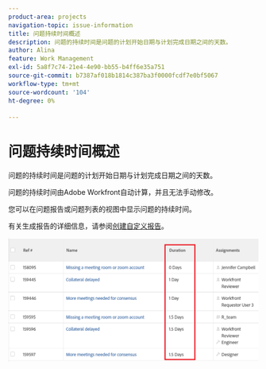 ```yaml
---
product-area: projects
navigation-topic: issue-information
title: 问题持续时间概述
description: 问题的持续时间是问题的计划开始日期与计划完成日期之间的天数。
author: Alina
feature: Work Management
exl-id: 5a8f7c74-21e4-4e90-bb55-b4ff6e35a751
source-git-commit: b7387af018b1814c387ba3f0000fcdf7e0bf5067
workflow-type: tm+mt
source-wordcount: '104'
ht-degree: 0%

---
```


# 问题持续时间概述

问题的持续时间是问题的计划开始日期与计划完成日期之间的天数。

问题的持续时间由Adobe Workfront自动计算，并且无法手动修改。

您可以在问题报告或问题列表的视图中显示问题的持续时间。

有关生成报告的详细信息，请参阅[创建自定义报告](../../../reports-and-dashboards/reports/creating-and-managing-reports/create-custom-report.md)。

![问题持续时间视图](assets/nwe-issue-duration-view-highlighted-350x73.png)
